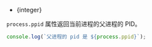 <!-- YAML
added:
  - v9.2.0
  - v8.10.0
  - v6.13.0
-->

* {integer}

`process.ppid` 属性返回当前进程的父进程的 PID。

```js
console.log(`父进程的 pid 是 ${process.ppid}`);
```

